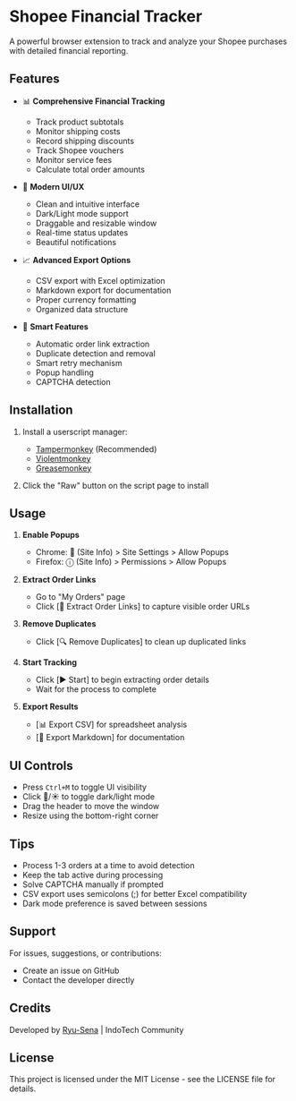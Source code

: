 # Shopee Financial Tracker

A powerful browser extension to track and analyze your Shopee purchases with detailed financial reporting.

## Features

- 📊 **Comprehensive Financial Tracking**
  - Track product subtotals
  - Monitor shipping costs
  - Record shipping discounts
  - Track Shopee vouchers
  - Monitor service fees
  - Calculate total order amounts

- 🎨 **Modern UI/UX**
  - Clean and intuitive interface
  - Dark/Light mode support
  - Draggable and resizable window
  - Real-time status updates
  - Beautiful notifications

- 📈 **Advanced Export Options**
  - CSV export with Excel optimization
  - Markdown export for documentation
  - Proper currency formatting
  - Organized data structure

- 🔄 **Smart Features**
  - Automatic order link extraction
  - Duplicate detection and removal
  - Smart retry mechanism
  - Popup handling
  - CAPTCHA detection

## Installation

1. Install a userscript manager:
   - [Tampermonkey](https://www.tampermonkey.net/) (Recommended)
   - [Violentmonkey](https://violentmonkey.github.io/)
   - [Greasemonkey](https://www.greasespot.net/)

2. Click the "Raw" button on the script page to install

## Usage

1. **Enable Popups**
   - Chrome: 🔐 (Site Info) > Site Settings > Allow Popups
   - Firefox: ⓘ (Site Info) > Permissions > Allow Popups

2. **Extract Order Links**
   - Go to "My Orders" page
   - Click [🔗 Extract Order Links] to capture visible order URLs

3. **Remove Duplicates**
   - Click [🔍 Remove Duplicates] to clean up duplicated links

4. **Start Tracking**
   - Click [▶️ Start] to begin extracting order details
   - Wait for the process to complete

5. **Export Results**
   - [📊 Export CSV] for spreadsheet analysis
   - [📝 Export Markdown] for documentation

## UI Controls

- Press `Ctrl+M` to toggle UI visibility
- Click 🌙/☀️ to toggle dark/light mode
- Drag the header to move the window
- Resize using the bottom-right corner

## Tips

- Process 1-3 orders at a time to avoid detection
- Keep the tab active during processing
- Solve CAPTCHA manually if prompted
- CSV export uses semicolons (;) for better Excel compatibility
- Dark mode preference is saved between sessions

## Support

For issues, suggestions, or contributions:
- Create an issue on GitHub
- Contact the developer directly

## Credits

Developed by [Ryu-Sena](https://github.com/tukangcode) | IndoTech Community

## License

This project is licensed under the MIT License - see the LICENSE file for details.
